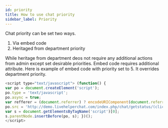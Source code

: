 ```yaml
---
id: priority
title: How to use chat priority
sidebar_label: Priority
---
```


Chat priority can be set two ways.

1.  Via embed code
2.  Heritaged from department priority

While heritage from department deos not require any additional actions from admin except set desirable priorities. Embed code requires additional attribute. Here is example of embed code with priority set to 5. It overrides department priority.

```js
<script type="text/javascript"> (function() { 
var po = document.createElement('script'); 
po.type = 'text/javascript'; 
po.async = true; 
var refferer = (document.referrer) ? encodeURIComponent(document.referrer) : ''; 
po.src = 'http://demo.livehelperchat.com/index.php/chat/getstatus/(click)/internal/(position)/bottom_right/(priority)/5?r='+refferer;
var s = document.getElementsByTagName('script')[0]; 
s.parentNode.insertBefore(po, s); })(); 
</script>
```

